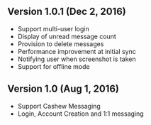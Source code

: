 
## Version 1.0.1 (Dec 2, 2016)

- Support multi-user login
- Display of unread message count
- Provision to delete messages
- Performance improvement at initial sync
- Notifying user when screenshot is taken
- Support for offline mode

## Version 1.0 (Aug 1, 2016)
- Support Cashew Messaging
- Login, Account Creation and 1:1 messaging
